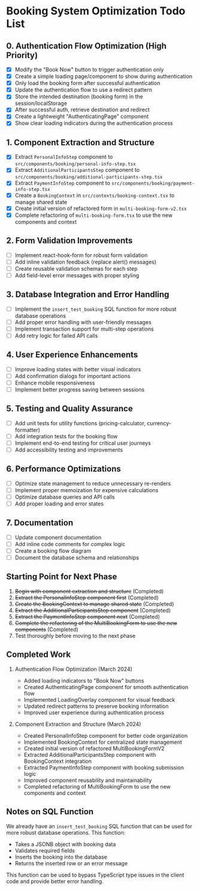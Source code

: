 # Booking System Optimization Todo List

## 0. Authentication Flow Optimization (High Priority)
- [x] Modify the "Book Now" button to trigger authentication only
- [x] Create a simple loading page/component to show during authentication
- [x] Only load the booking form after successful authentication
- [x] Update the authentication flow to use a redirect pattern
- [x] Store the intended destination (booking form) in the session/localStorage
- [x] After successful auth, retrieve destination and redirect
- [x] Create a lightweight "AuthenticatingPage" component
- [x] Show clear loading indicators during the authentication process

## 1. Component Extraction and Structure
- [x] Extract `PersonalInfoStep` component to `src/components/booking/personal-info-step.tsx`
- [x] Extract `AdditionalParticipantsStep` component to `src/components/booking/additional-participants-step.tsx`
- [x] Extract `PaymentInfoStep` component to `src/components/booking/payment-info-step.tsx`
- [x] Create a `BookingContext` in `src/contexts/booking-context.tsx` to manage shared state
- [x] Create initial version of refactored form in `multi-booking-form-v2.tsx`
- [x] Complete refactoring of `multi-booking-form.tsx` to use the new components and context

## 2. Form Validation Improvements
- [ ] Implement react-hook-form for robust form validation
- [ ] Add inline validation feedback (replace alert() messages)
- [ ] Create reusable validation schemas for each step
- [ ] Add field-level error messages with proper styling

## 3. Database Integration and Error Handling
- [ ] Implement the `insert_test_booking` SQL function for more robust database operations
- [ ] Add proper error handling with user-friendly messages
- [ ] Implement transaction support for multi-step operations
- [ ] Add retry logic for failed API calls

## 4. User Experience Enhancements
- [ ] Improve loading states with better visual indicators
- [ ] Add confirmation dialogs for important actions
- [ ] Enhance mobile responsiveness
- [ ] Implement better progress saving between sessions

## 5. Testing and Quality Assurance
- [ ] Add unit tests for utility functions (pricing-calculator, currency-formatter)
- [ ] Add integration tests for the booking flow
- [ ] Implement end-to-end testing for critical user journeys
- [ ] Add accessibility testing and improvements

## 6. Performance Optimizations
- [ ] Optimize state management to reduce unnecessary re-renders
- [ ] Implement proper memoization for expensive calculations
- [ ] Optimize database queries and API calls
- [ ] Add proper loading and error states

## 7. Documentation
- [ ] Update component documentation
- [ ] Add inline code comments for complex logic
- [ ] Create a booking flow diagram
- [ ] Document the database schema and relationships

## Starting Point for Next Phase
1. ~~Begin with component extraction and structure~~ (Completed)
2. ~~Extract the PersonalInfoStep component first~~ (Completed)
3. ~~Create the BookingContext to manage shared state~~ (Completed)
4. ~~Extract the AdditionalParticipantsStep component~~ (Completed)
5. ~~Extract the PaymentInfoStep component next~~ (Completed)
6. ~~Complete the refactoring of the MultiBookingForm to use the new components~~ (Completed)
7. Test thoroughly before moving to the next phase

## Completed Work
1. Authentication Flow Optimization (March 2024)
   - Added loading indicators to "Book Now" buttons
   - Created AuthenticatingPage component for smooth authentication flow
   - Implemented LoadingOverlay component for visual feedback
   - Updated redirect patterns to preserve booking information
   - Improved user experience during authentication process

2. Component Extraction and Structure (March 2024)
   - Created PersonalInfoStep component for better code organization
   - Implemented BookingContext for centralized state management
   - Created initial version of refactored MultiBookingFormV2
   - Extracted AdditionalParticipantsStep component with BookingContext integration
   - Extracted PaymentInfoStep component with booking submission logic
   - Improved component reusability and maintainability
   - Completed refactoring of MultiBookingForm to use the new components and context

## Notes on SQL Function
We already have an `insert_test_booking` SQL function that can be used for more robust database operations. This function:
- Takes a JSONB object with booking data
- Validates required fields
- Inserts the booking into the database
- Returns the inserted row or an error message

This function can be used to bypass TypeScript type issues in the client code and provide better error handling. 